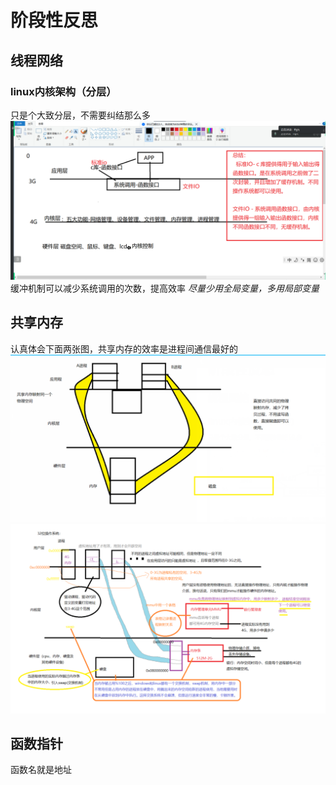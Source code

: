 # 阶段性反思
## 线程网络
### linux内核架构（分层）
只是个大致分层，不需要纠结那么多
![](img/晶晶_内核架构图.png)
缓冲机制可以减少系统调用的次数，提高效率
*尽量少用全局变量，多用局部变量*

## 共享内存
认真体会下面两张图，共享内存的效率是进程间通信最好的
![](img/晶晶_共享内存1.png)
![](img/晶晶_共享内存2.png)

## 函数指针
函数名就是地址

